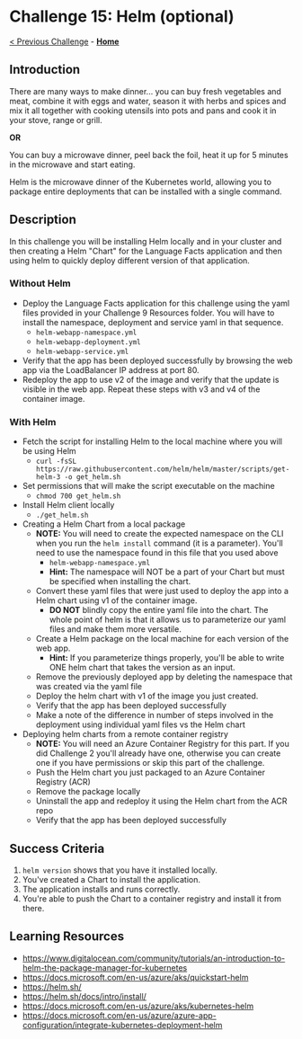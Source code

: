 # Challenge 15: Helm  (optional)

[< Previous Challenge](/Student/13-PrivateAKS.md) - **[Home](/README.md)** 

## Introduction

There are many ways to make dinner... you can buy fresh vegetables and meat, combine it with eggs and water, season it with herbs and spices and mix it all together with cooking utensils into pots and pans and cook it in your stove, range or grill.

**OR**

You can buy a microwave dinner, peel back the foil, heat it up for 5 minutes in the microwave and start eating.

Helm is the microwave dinner of the Kubernetes world, allowing you to package entire deployments that can be installed with a single command.

## Description

In this challenge you will be installing Helm locally and in your cluster and then creating a Helm "Chart" for the Language Facts application and then using helm to quickly deploy different version of that application.

### Without Helm
- Deploy the Language Facts application for this challenge using the yaml files provided in your Challenge 9 Resources folder. You will have to install the namespace, deployment and service yaml in that sequence.
	- `helm-webapp-namespace.yml`
	- `helm-webapp-deployment.yml`
	- `helm-webapp-service.yml`
- Verify that the app has been deployed successfully by browsing the web app via the LoadBalancer IP address at port 80. 
- Redeploy the app to use v2 of the image and verify that the update is visible in the web app. Repeat these steps with v3 and v4 of the container image.

### With Helm
- Fetch the script for installing Helm to the local machine where you will be using Helm
	- `curl -fsSL https://raw.githubusercontent.com/helm/helm/master/scripts/get-helm-3 -o get_helm.sh`
- Set permissions that will make the script executable on the machine
	- `chmod 700 get_helm.sh`
- Install Helm client locally
	- `./get_helm.sh`
- Creating a Helm Chart from a local package
	- **NOTE:** You will need to create the expected namespace on the CLI when you run the `helm install` command (it is a parameter). You'll need to use the namespace found in this file that you used above 
		- `helm-webapp-namespace.yml`
		- **Hint:** The namespace will NOT be a part of your Chart but must be specified when installing the chart.
	- Convert these yaml files that were just used to deploy the app into a Helm chart using v1 of the container image.
		- **DO NOT** blindly copy the entire yaml file into the chart. The whole point of helm is that it allows us to parameterize our yaml files and make them more versatile.
	- Create a Helm package on the local machine for each version of the web app.
		- **Hint:** If you parameterize things properly, you'll be able to write ONE helm chart that takes the version as an input.
	- Remove the previously deployed app by deleting the namespace that was created via the yaml file
	- Deploy the helm chart with v1 of the image you just created. 
	- Verify that the app has been deployed successfully
	- Make a note of the difference in number of steps involved in the deployment using individual yaml files vs the Helm chart
- Deploying helm charts from a remote container registry
	- **NOTE:** You will need an Azure Container Registry for this part. If you did Challenge 2 you'll already have one, otherwise you can create one if you have permissions or skip this part of the challenge.
	- Push the Helm chart you just packaged to an Azure Container Registry (ACR)
	- Remove the package locally
	- Uninstall the app and redeploy it using the Helm chart from the ACR repo
	- Verify that the app has been deployed successfully

## Success Criteria

1. `helm version` shows that you have it installed locally.
1. You've created a Chart to install the application.
1. The application installs and runs correctly.
1. You're able to push the Chart to a container registry and install it from there.

## Learning Resources

-	<https://www.digitalocean.com/community/tutorials/an-introduction-to-helm-the-package-manager-for-kubernetes>
-	<https://docs.microsoft.com/en-us/azure/aks/quickstart-helm>
-	<https://helm.sh/>
-	<https://helm.sh/docs/intro/install/>
-	<https://docs.microsoft.com/en-us/azure/aks/kubernetes-helm>
-	<https://docs.microsoft.com/en-us/azure/azure-app-configuration/integrate-kubernetes-deployment-helm>